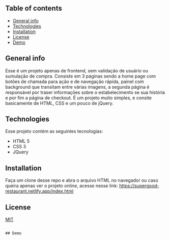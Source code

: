 ## Table of contents
* [General info](#general-info)
* [Technologies](#technologies)
* [Installation](#Installation)
* [License](#License)
* [Demo](#Demo)

## General info
Esse é um projeto apenas de frontend, sem validação de usuário ou sumulação de compra. Consiste em 3 páginas sendo a home page com botões  de chamada para ação e de navegação rápida, painel com background que transitam entre várias imagens, a segunda página é responsável por traser informações sobre o estabelecimento se sua história e por fim a página de checkout.
É um projeto muito simples, e consite basicamente de HTML, CSS e um pouco de jQuery.
	
## Technologies
Esse projeto contém as seguintes tecnologias:
* HTML 5
* CSS 3 
* JQuery
	
## Installation
Faça um clone desse repo e abra o arquivo HTML no navegador ou caso queira apenas ver o projeto online, acesse nesse link:  https://supergood-restaurant.netlify.app/index.html

## License
[MIT](https://choosealicense.com/licenses/mit/)

```

## Demo 
